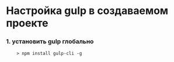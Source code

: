 #                                                       Настройка gulp в создаваемом проекте  # 
### 1.  установить gulp глобально      
        > npm install gulp-cli -g


